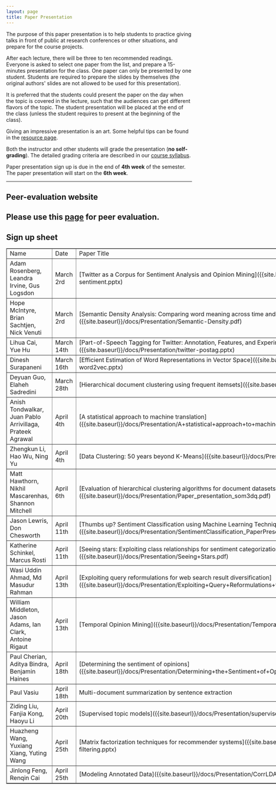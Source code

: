 ```yaml
---
layout: page
title: Paper Presentation
---
```


The purpose of this paper presentation is to help students to practice giving talks in front of public at research conferences or other situations, and prepare for the course projects.

After each lecture, there will be three to ten recommended readings. Everyone is asked to select one paper from the list, and prepare a 15-minutes presentation for the class. One paper can only be presented by one student. Students are required to prepare the slides by themselves (the original authors' slides are not allowed to be used for this presentation).

It is preferred that the students could present the paper on the day when the topic is covered in the lecture, such that the audiences can get different flavors of the topic. The student presentation will be placed at the end of the class (unless the student requires to present at the beginning of the class).

Giving an impressive presentation is an art. Some helpful tips can be found in the [resource page]({{site.baseurl}}/resources).

Both the instructor and other students will grade the presentation (**no self-grading**). The detailed grading criteria are described in our [course syllabus]({{site.baseurl}}/docs/syllabus.pdf).

Paper presentation sign up is due in the end of **4th week** of the semester. The paper presentation will start on the **6th week**. 

-----
## Peer-evaluation website

Please use this [page](http://www.cs.virginia.edu/~hw5x/Course/evaluation/login.php) for peer evaluation.                     
-----
## Sign up sheet <a name="paper-signup"></a>
<center>
<table border="1" style="width:800px;">
	<tr>
		<td>Name</td>
		<td>Date</td> 
		<td>Paper Title</td>
	</tr>	
	<tr>
		<td>Adam Rosenberg, Leandra Irvine, Gus Logsdon</td>
		<td>March 2rd</td> 
		<td>[Twitter as a Corpus for Sentiment Analysis and Opinion Mining]({{site.baseurl}}/docs/Presentation/twitter-sentiment.pptx)</td>
	</tr>	
	<tr>
		<td>Hope McIntyre, Brian Sachtjen, Nick Venuti</td>
		<td>March 2rd</td> 
		<td>[Semantic Density Analysis: Comparing word meaning across time and phonetic space]({{site.baseurl}}/docs/Presentation/Semantic-Density.pdf)</td>
	</tr>
	<tr>
		<td>Lihua Cai, Yue Hu</td>
		<td>March 14th</td> 
		<td>[Part-of-Speech Tagging for Twitter: Annotation, Features, and Experiments]({{site.baseurl}}/docs/Presentation/twitter-postag.pptx)</td>
	</tr>	
	<tr>
		<td>Dinesh Surapaneni</td>
		<td>March 16th</td> 
		<td>[Efficient Estimation of Word Representations in Vector Space]({{site.baseurl}}/docs/Presentation/dks6rp-word2vec.pptx)</td>
	</tr>	
	<tr>
		<td>Deyuan Guo, Elaheh Sadredini</td>
		<td>March 28th</td> 
		<td>[Hierarchical document clustering using frequent itemsets]({{site.baseurl}}/docs/Presentation/FIHC.pdf)</td>
	</tr>	
	<tr>
		<td>Anish Tondwalkar, Juan Pablo Arrivillaga, Prateek Agrawal</td>
		<td>April 4th</td> 
		<td>[A statistical approach to machine translation]({{site.baseurl}}/docs/Presentation/A+statistical+approach+to+machine+translation.pptx)</td>
	</tr>	
	<tr>
		<td>Zhengkun Li, Hao Wu, Ning Yu</td>
		<td>April 4th</td> 
		<td>[Data Clustering: 50 years beyond K-Means]({{site.baseurl}}/docs/Presentation/presentation_Yu_Wu_Li_final.pptx)</td>
	</tr>
	<tr>
		<td>Matt Hawthorn, Nikhil Mascarenhas, Shannon Mitchell</td>
		<td>April 6th</td> 
		<td>[Evaluation of hierarchical clustering algorithms for document datasets]({{site.baseurl}}/docs/Presentation/Paper_presentation_som3dq.pdf)</td>
	</tr>
	<tr>
		<td>Jason Lewris, Don Chesworth</td>
		<td>April 11th</td> 
		<td>[Thumbs up? Sentiment Classification using Machine Learning Techniques]({{site.baseurl}}/docs/Presentation/SentimentClassification_PaperPresentation.pptx)</td>
	</tr> 
	<tr>
		<td>Katherine Schinkel, Marcus Rosti</td>
		<td>April 11th</td> 
		<td>[Seeing stars: Exploiting class relationships for sentiment categorization with respect to rating scales]({{site.baseurl}}/docs/Presentation/Seeing+Stars.pdf)</td>
	</tr>
	<tr>
		<td>Wasi Uddin Ahmad, Md Masudur Rahman</td>
		<td>April 13th</td> 
		<td>[Exploiting query reformulations for web search result diversification]({{site.baseurl}}/docs/Presentation/Exploiting+Query+Reformulations+for+Web+Search+Result+Diversification.pdf)</td>
	</tr>
	<tr>
		<td>William Middleton, Jason Adams, Ian Clark, Antoine Rigaut</td>
		<td>April 13th</td> 
		<td>[Temporal Opinion Mining]({{site.baseurl}}/docs/Presentation/Temporal+Opinion+Mining+Presentation.pdf)</td>
	</tr>
	<tr>
		<td>Paul Cherian, Aditya Bindra, Benjamin Haines</td>
		<td>April 18th</td> 
		<td>[Determining the sentiment of opinions]({{site.baseurl}}/docs/Presentation/Determining+the+Sentiment+of+Opinions.pdf)</td>
	</tr>
	<tr>
		<td>Paul Vasiu</td>
		<td>April 18th</td> 
		<td>Multi-document summarization by sentence extraction</td>
	</tr>
	<tr>
		<td>Ziding Liu, Fanjia Kong, Haoyu Li</td>
		<td>April 20th</td> 
		<td>[Supervised topic models]({{site.baseurl}}/docs/Presentation/supervised topic model.pptx)</td>
	</tr>
	<tr>
		<td>Huazheng Wang, Yuxiang Xiang, Yuting Wang</td>
		<td>April 25th</td> 
		<td>[Matrix factorization techniques for recommender systems]({{site.baseurl}}/docs/Presentation/collaborative filtering.pptx)</td>
	</tr>
	<tr>
		<td>Jinlong Feng, Renqin Cai</td>
		<td>April 25th</td> 
		<td>[Modeling Annotated Data]({{site.baseurl}}/docs/Presentation/CorrLDA.pptx)</td>
	</tr>
</table>
</center>